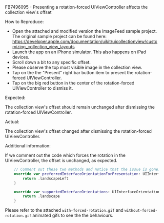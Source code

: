FB7496095 - Presenting a rotation-forced UIViewController affects the collection view's offset

How to Reproduce:

- Open the attached and modified version the ImageFeed sample project. The original sample project can be found here: https://developer.apple.com/documentation/uikit/uicollectionview/customizing_collection_view_layouts
- Launch the app on an iPhone simulator. This also happens on iPad devices.
- Scroll down a bit to any specific offset. 
- Please observe the top most visible image in the collection view.
- Tap on the the "Present" right bar button item to present the rotation-forced UIViewController.
- Tap on the big red button in the center of the rotation-forced UIViewController to dismiss it.

Expected:

The collection view's offset should remain unchanged after dismissing the rotation-forced UIViewController.

Actual:

The collection view's offset changed after dismissing the rotation-forced UIViewController.

Additional information:

If we comment out the code which forces the rotation in the UIViewController, the offset is unchanged, as expected.

```swift
    // Comment out these two methods and notice that the issue is gone.
    override var preferredInterfaceOrientationForPresentation: UIInterfaceOrientation {
        return .landscapeLeft
    }

    override var supportedInterfaceOrientations: UIInterfaceOrientationMask {
        return .landscape
    }
```

Please refer to the attached `with-forced-rotation.gif` and `without-forced-rotation.gif` animated gifs to see the the behaviours.